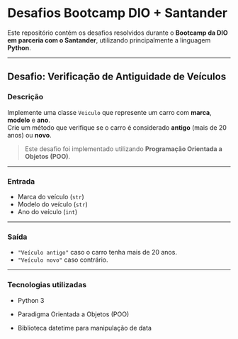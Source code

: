 # Desafios Bootcamp DIO + Santander

Este repositório contém os desafios resolvidos durante o **Bootcamp da DIO em parceria com o Santander**, utilizando principalmente a linguagem **Python**.

---

## Desafio: Verificação de Antiguidade de Veículos

### Descrição
Implemente uma classe `Veiculo` que represente um carro com **marca**, **modelo** e **ano**.  
Crie um método que verifique se o carro é considerado **antigo** (mais de 20 anos) ou **novo**.  

> Este desafio foi implementado utilizando **Programação Orientada a Objetos (POO)**.

---

### Entrada
- Marca do veículo (`str`)
- Modelo do veículo (`str`)
- Ano do veículo (`int`)

---

### Saída
- `"Veículo antigo"` caso o carro tenha mais de 20 anos.
- `"Veículo novo"` caso contrário.

---


### Tecnologias utilizadas

* Python 3

* Paradigma Orientada a Objetos (POO)

* Biblioteca datetime para manipulação de data